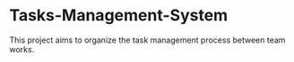 # Tasks-Management-System
This project aims to organize the task management process between team works.
